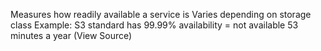 Measures how readily available a service is
Varies depending on storage class
Example: S3 standard has 99.99% availability = not available 53 minutes a year (View Source)